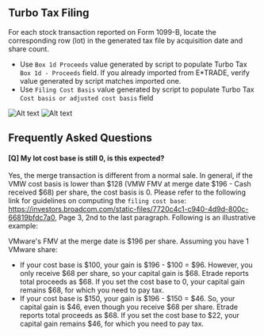 ## Turbo Tax Filing

For each stock transaction reported on Form 1099-B, locate the corresponding row (lot) in the generated tax file by
acquisition date and share count.

- Use `Box 1d Proceeds` value generated by script to populate Turbo Tax `Box 1d - Proceeds` field. If you already
  imported from E*TRADE, verify value generated by script matches imported one.
- Use `Filing Cost Basis` value generated by script to populate Turbo Tax `Cost basis or adjusted cost basis` field

![Alt text](img/tt-1.png?raw=true "enter total proceeds")
![Alt text](img/tt-2.png?raw=true "enter total cost base")

## Frequently Asked Questions

#### [Q] My lot cost base is still 0, is this expected? <br />

Yes, the merge transaction is different from a normal sale. In general, if the VMW cost basis is lower than $128
(VMW FMV at merge date $196 - Cash received $68) per share, the cost basis is 0. Please refer to the following link for
guidelines on computing
the `filing cost base`: https://investors.broadcom.com/static-files/7720c4c1-c940-4d9d-800c-66819bfdc7a0,
Page 3, 2nd to the last paragraph. Following is an illustrative example:

VMware's FMV at the merge date is $196 per share. Assuming you have 1 VMware share:
- If your cost base is $100, your gain is $196 - $100 = $96. However, you only receive $68 per share, so your capital 
  gain is $68. Etrade reports total proceeds as $68. If you set the cost base to 0, your capital gain remains $68, for 
  which you need to pay tax.
- If your cost base is $150, your gain is $196 - $150 = $46. So, your capital gain is $46, even though you receive $68 
  per share. Etrade reports total proceeds as $68. If you set the cost base to $22, your capital gain remains $46, for 
  which you need to pay tax.
